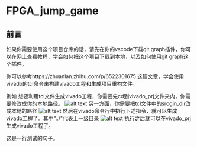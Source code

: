 # FPGA_jump_game

## 前言
如果你需要使用这个项目仓库的话，请先在你的vscode下载git graph插件，你可以在网上查看教程，学会如何把这个项目下载到本地，以及如何使用git graph这个插件。

你可以参考https://zhuanlan.zhihu.com/p/6522301675 这篇文章，学会使用vivado的tcl命令来构建vivado工程和生成项目重构文件。

例如 想要利用tcl文件生成vivado工程，你需要先cd到vivado_prj文件夹内，你需要修改成你的本地路径。
![alt text](./pictures/image.png)
另一方面，你需要把tcl文件中的srogin_dir改成本地的路径
![alt text](./pictures/image-1.png)
然后在vivado命令行中执行下述指令，就可以生成vivado工程了。其中"../"代表上一级目录
![alt text](./pictures/image-2.png)
执行之后就可以在vivado_prj生成vivado工程了。

这是一行测试的句子。